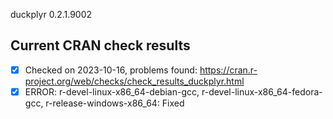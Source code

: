 duckplyr 0.2.1.9002

## Current CRAN check results

- [x] Checked on 2023-10-16, problems found: https://cran.r-project.org/web/checks/check_results_duckplyr.html
- [x] ERROR: r-devel-linux-x86_64-debian-gcc, r-devel-linux-x86_64-fedora-gcc, r-release-windows-x86_64: Fixed
